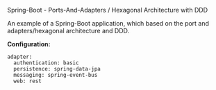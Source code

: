 Spring-Boot - Ports-And-Adapters / Hexagonal Architecture with DDD

An example of a Spring-Boot application, which based on the port and adapters/hexagonal architecture and DDD.

**Configuration:**

```
adapter:
  authentication: basic
  persistence: spring-data-jpa
  messaging: spring-event-bus
  web: rest
```

